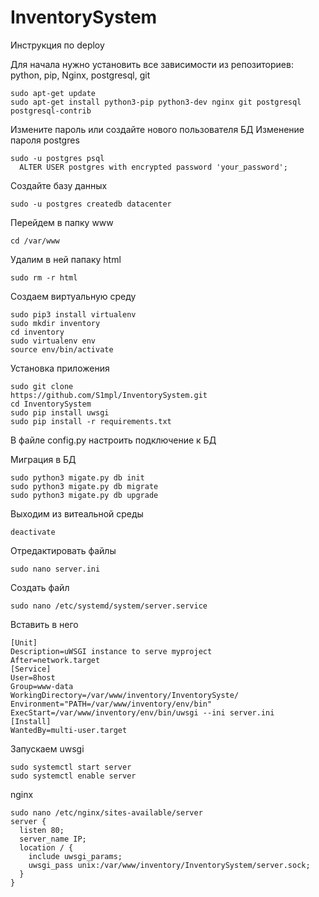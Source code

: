 # InventorySystem
Инструкция по deploy

Для начала нужно установить все зависимости из репозиториев: python, pip, Nginx, postgresql, git

```
sudo apt-get update
sudo apt-get install python3-pip python3-dev nginx git postgresql postgresql-contrib
```

Измените пароль или создайте нового пользователя БД
Изменение пароля postgres

```
sudo -u postgres psql
  ALTER USER postgres with encrypted password 'your_password';
```

Создайте базу данных

```
sudo -u postgres createdb datacenter
```

Перейдем в папку www
```
cd /var/www
```
Удалим в ней папаку html
```
sudo rm -r html
```

Создаем виртуальную среду
```
sudo pip3 install virtualenv
sudo mkdir inventory
cd inventory
sudo virtualenv env
source env/bin/activate
```

Установка приложения
```
sudo git clone 
https://github.com/S1mpl/InventorySystem.git
cd InventorySystem
sudo pip install uwsgi
sudo pip install -r requirements.txt
```
В файле config.py настроить подключение к БД

Миграция в БД
```
sudo python3 migate.py db init
sudo python3 migate.py db migrate
sudo python3 migate.py db upgrade
```

Выходим из витеальной среды
```
deactivate
```
Отредактировать файлы
```
sudo nano server.ini
```

Создать файл
```
sudo nano /etc/systemd/system/server.service
```

Вставить в него
```
[Unit]
Description=uWSGI instance to serve myproject
After=network.target
[Service]
User=8host
Group=www-data
WorkingDirectory=/var/www/inventory/InventorySyste/
Environment="PATH=/var/www/inventory/env/bin"
ExecStart=/var/www/inventory/env/bin/uwsgi --ini server.ini
[Install]
WantedBy=multi-user.target
```

Запускаем uwsgi
```
sudo systemctl start server
sudo systemctl enable server
```

nginx
```
sudo nano /etc/nginx/sites-available/server
server {
  listen 80;
  server_name IP;
  location / {
    include uwsgi_params;
    uwsgi_pass unix:/var/www/inventory/InventorySystem/server.sock;
  }
}
```
